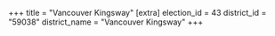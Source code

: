 +++
title = "Vancouver Kingsway"
[extra]
election_id = 43
district_id = "59038"
district_name = "Vancouver Kingsway"
+++

